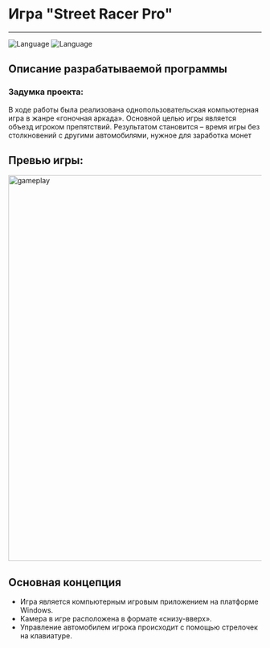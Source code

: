 # Игра "Street Racer Pro"
---
![Language](https://img.shields.io/badge/-C%23-blue)    ![Language](https://img.shields.io/badge/-WinForms-important)

## Описание разрабатываемой программы

### Задумка проекта:
В ходе работы была реализована однопользовательская компьютерная игра в жанре «гоночная аркада». Основной целью игры является объезд игроком препятствий. Результатом становится – время игры без столкновений с другими автомобилями, нужное для заработка монет

## Превью игры:
<img src="assets/gameplay.gif" width="1024" height="768" alt="gameplay"/>

## Основная концепция
- Игра является компьютерным игровым приложением на платформе Windows.
- Камера в игре расположена в формате «снизу-вверх».
- Управление автомобилем игрока происходит с помощью стрелочек на клавиатуре.
